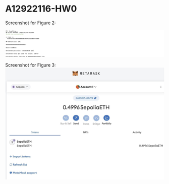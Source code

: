 # A12922116-HW0

Screenshot for Figure 2:

![image](https://github.com/Jingyixiao1118/A12922116-HW0/blob/main/FinTech-HW0(1).jpg)

Screenshot for Figure 3:
![image](https://github.com/Jingyixiao1118/A12922116-HW0/blob/main/FinTech-HW0(2).jpg)


